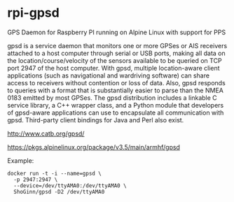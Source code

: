# rpi-gpsd
GPS Daemon for Raspberry PI running on Alpine Linux with support for PPS

gpsd is a service daemon that monitors one or more GPSes or AIS receivers attached to a host computer through serial or USB ports, making all data on the location/course/velocity of the sensors available to be queried on TCP port 2947 of the host computer. With gpsd, multiple location-aware client applications (such as navigational and wardriving software) can share access to receivers without contention or loss of data. Also, gpsd responds to queries with a format that is substantially easier to parse than the NMEA 0183 emitted by most GPSes. The gpsd distribution includes a linkable C service library, a C++ wrapper class, and a Python module that developers of gpsd-aware applications can use to encapsulate all communication with gpsd. Third-party client bindings for Java and Perl also exist.

http://www.catb.org/gpsd/

https://pkgs.alpinelinux.org/package/v3.5/main/armhf/gpsd

Example:

```
docker run -t -i --name=gpsd \
  -p 2947:2947 \
  --device=/dev/ttyAMA0:/dev/ttyAMA0 \
  ShoGinn/gpsd -D2 /dev/ttyAMA0
```
